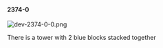 #### 2374-0
![dev-2374-0-0.png](https://github.com/lil-lab/nlvr/raw/master/nlvr/dev/images/2/dev-2374-0-0.png "dev-2374-0-0.png")

There is a tower with 2 blue blocks stacked together